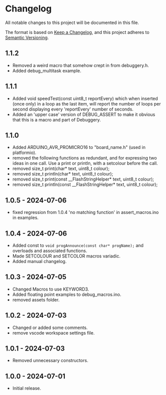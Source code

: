 
[//]: # (https://keepachangelog.com/en/1.1.0/)


# Changelog

All notable changes to this project will be documented in this file.

The format is based on [Keep a Changelog](https://keepachangelog.com/en/1.1.0/),
and this project adheres to [Semantic Versioning](https://semver.org/spec/v2.0.0.html).

## 1.1.2
- Removed a weird macro that somehow crept in from debuggery.h.
- Added debug_multitask example.


## 1.1.1
 - Added void speedTest(const uint8_t reportEvery) which when inserted (once only) in a loop as the last item, will report the number of loops per second displaying every 'reportEvery' number of seconds.
 - Added an 'upper case' version of DEBUG_ASSERT to make it obvious that this is a macro and part of Debuggery.


## 1.1.0
 - Added ARDUINO_AVR_PROMICRO16 to "board_name.h" (used in platformio).
 - removed the following functions as redundant, and for expressing two ideas in one call.  Use a print or println, with a setcolour before the call.
 - removed size_t print(char* text, uint8_t colour);
 - removed size_t println(char* text, uint8_t colour);
 - removed size_t print(const __FlashStringHelper* text, uint8_t colour);
 - removed size_t println(const __FlashStringHelper* text, uint8_t colour);


## 1.0.5 - 2024-07-06
 - fixed regression from 1.0.4 'no matching function' in assert_macros.ino in examples.

## 1.0.4 - 2024-07-06
- Added const to `void progAnnounce(const char* progName);` and overloads and associated functions.
- Made SETCOLOUR and SETCOLOR macros variadic.
- Added manual changelog.

## 1.0.3 - 2024-07-05
- Changed Macros to use KEYWORD3.
- Added floating point examples to debug_macros.ino.
- removed assets folder.

## 1.0.2 - 2024-07-03
- Changed or added some comments.
- remove vscode workspace settings file.

## 1.0.1 - 2024-07-03
- Removed unnecessary constructors.

## 1.0.0 - 2024-07-01
- Initial release.